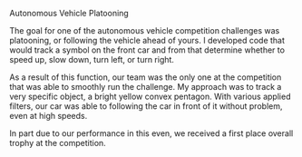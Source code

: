 Autonomous Vehicle Platooning

The goal for one of the autonomous vehicle competition challenges was platooning, or following the vehicle ahead of yours. I developed code that would track a symbol on the front car and from that determine whether to speed up, slow down, turn left, or turn right. 

As a result of this function, our team was the only one at the competition that was able to smoothly run the challenge. My approach was to track a very specific object, a bright yellow convex pentagon. With various applied filters, our car was able to following the car in front of it without problem, even at high speeds.

In part due to our performance in this even, we received a first place overall trophy at the competition.
